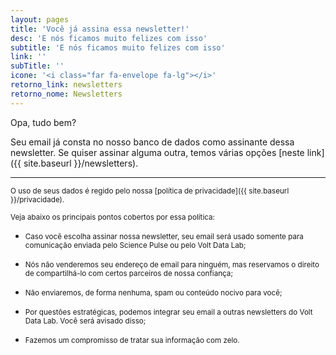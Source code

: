 ```yaml
---
layout: pages
title: 'Você já assina essa newsletter!'
desc: 'E nós ficamos muito felizes com isso'
subtitle: 'E nós ficamos muito felizes com isso'
link: ''
subTitle: ''
icone: '<i class="far fa-envelope fa-lg"></i>'
retorno_link: newsletters
retorno_nome: Newsletters
---
```


Opa, tudo bem?

Seu email já consta no nosso banco de dados como assinante dessa newsletter. Se quiser assinar alguma outra, temos várias opções [neste link]({{ site.baseurl }}/newsletters).

<hr>

<small>O uso de seus dados é regido pelo nossa [política de privacidade]({{ site.baseurl }}/privacidade).</small>

<small>Veja abaixo os principais pontos cobertos por essa política:</small>

* <small>Caso você escolha assinar nossa newsletter, seu email será usado somente para comunicação enviada pelo Science Pulse ou pelo Volt Data Lab;</small>

* <small>Nós não venderemos seu endereço de email para ninguém, mas reservamos o direito de compartilhá-lo com certos parceiros de nossa confiança;</small>

* <small>Não enviaremos, de forma nenhuma, spam ou conteúdo nocivo para você;</small>

* <small>Por questões estratégicas, podemos integrar seu email a outras newsletters do Volt Data Lab. Você será avisado disso;</small>

* <small>Fazemos um compromisso de tratar sua informação com zelo.</small>
